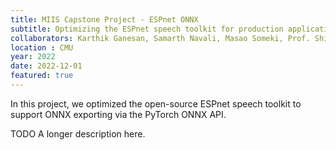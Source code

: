 ```yaml
---
title: MIIS Capstone Project - ESPnet ONNX
subtitle: Optimizing the ESPnet speech toolkit for production applications
collaborators: Karthik Ganesan, Samarth Navali, Masao Someki, Prof. Shinji Watanabe
location : CMU
year: 2022
date: 2022-12-01
featured: true
---
```


In this project, we optimized the open-source ESPnet speech toolkit to support ONNX exporting via the PyTorch ONNX API.

TODO A longer description here. 